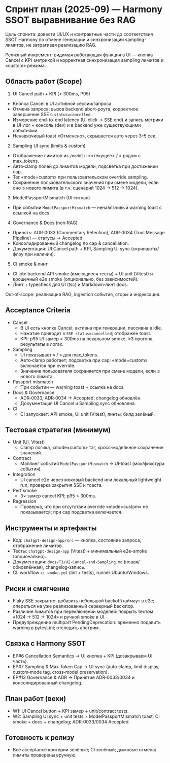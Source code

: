 # Спринт план (2025-09) — Harmony SSOT выравнивание без RAG

Цель спринта: довести UI/UX и контрактные части до соответствия SSOT Harmony по отмене генерации и синхронизации sampling-лимитов, не затрагивая реализацию RAG.

Релизный инкремент: видимая работающая функция в UI — кнопка Cancel с KPI-метрикой и корректная синхронизация sampling лимитов и «custom» режима.

## Область работ (Scope)

1) UI Cancel path + KPI (< 300ms, P95)
- Кнопка Cancel в UI активной сессии/запроса.
- Отмена запроса: вызов backend abort-роута, корректное завершение SSE с `status=cancelled`.
- Измерение end-to-end latency (UI click → SSE end) и запись метрики в UI-лог + консоль (dev) и в backend уже существующими событиями.
- Ненавязчивый toast «Отменено», скрывается авто через 3–5 сек.

2) Sampling UI sync (limits & custom)
- Отображение лимитов из `/models`: «<текущее> / <limit>» рядом с max_tokens.
- Авто‑clamp полей до лимитов модели; подсветка при достижении cap.
- Тег «mode=custom» при пользовательском override sampling.
- Сохранение пользовательского значения при смене модели, если оно ≤ нового лимита (в т.ч. сценарий 1024 → 512 → 1024).

3) ModelPassportMismatch (UI сигнал)
- При событии `ModelPassportMismatch` — ненавязчивый warning toast с ссылкой на docs.

4) Governance & Docs (non‑RAG)
- Принять: ADR‑0033 (Commentary Retention), ADR‑0034 (Tool Message Pipeline) — статусы → Accepted.
- Консолидированный changelog по cap & cancellation.
- Документация: UI Cancel path + KPI, Sampling UI sync (скриншоты/флоу при наличии).

5) CI smoke & линт
- CI job: backend API smoke (имеющиеся тесты) + UI unit (Vitest) и крошечный e2e smoke (опционально, без зависимостей).
- Линт + typecheck для UI (tsc) и Markdown‑линт docs.

Out‑of‑scope: реализация RAG, ingestion события, сторы и индексация.

## Acceptance Criteria

- Cancel
  - В UI есть кнопка Cancel, активна при генерации, пассивна в idle.
  - Нажатие приводит к `SSE status=cancelled`; отображён toast.
  - KPI: p95 UI‑замер < 300ms на локальном smoke, ≥3 прогона, результаты в логах.
- Sampling
  - UI показывает «<current> / <limit>» для max_tokens.
  - Авто‑clamp работает; подсветка при cap; «mode=custom» включается при override.
  - Значение пользователя сохраняется при смене модели, если ≤ нового лимита.
- Passport mismatch
  - При событии — warning toast + ссылка на docs.
- Docs & Governance
  - ADR‑0033, ADR‑0034 → Accepted; changelog обновлён.
  - Документация UI Cancel и Sampling sync обновлена.
- CI
  - CI запускает: API smoke, UI unit (Vitest), линты; билд зелёный.

## Тестовая стратегия (минимум)
- Unit (UI, Vitest)
  - Clamp логика, «mode=custom» тэг, кросс‑модельное сохранение значений.
- Contract
  - Маппинг события `ModelPassportMismatch` → UI‑toast (мок/фикстура события).
- Integration
  - UI cancel e2e через моковый backend или локальный lightweight run; проверка закрытия SSE и тоаста.
- Perf smoke
  - 3× замер cancel KPI; p95 < 300ms.
- Regression
  - Проверка, что при отсутствии override «mode=custom» не показывается; при cap подсветка включается.

## Инструменты и артефакты
- Код: `chatgpt-design-app/src` — кнопка, состояние запроса, отображение лимитов.
- Тесты: `chatgpt-design-app` (Vitest) + минимальный e2e-smoke (опционально).
- Документация: `docs/ТЗ/UI-Cancel-and-Sampling.md` (новая/обновлённая), changelog‑запись.
- CI: workflow `ci-smoke.yml` (lint + tests), runner Ubuntu/Windows.

## Риски и смягчение
- Flaky SSE закрытие: добавить небольшой backoff/таймаут в e2e; опереться на уже реализованный серверный backstop.
- Различие лимитов при переключении моделей: покрыть тестом «1024 → 512 → 1024» и ручной smoke в UI.
- Предупреждение multipart PendingDeprecation: временно подавить warning в pytest.ini; отследить апстрим.

## Связка с Harmony SSOT
- EP#6 Cancellation Semantics → UI кнопка + KPI (дозакрываем UI часть).
- EP#7 Sampling & Max Token Cap → UI sync (auto‑clamp, limit display, custom‑mode tag, cross‑model preservation).
- EP#13 Governance & ADR → Принятие ADR‑0033/0034 и консолидированный changelog.

## План работ (вехи)
- W1: UI Cancel button + KPI замер + unit/contract tests.
- W2: Sampling UI sync + unit tests + ModelPassportMismatch toast; CI smoke + docs + changelog; ADR‑0033/0034 Accepted.

## Готовность к релизу
- Все acceptance критерии зелёные; CI зелёный; дымовые отмена/лимиты проверены вручную.
